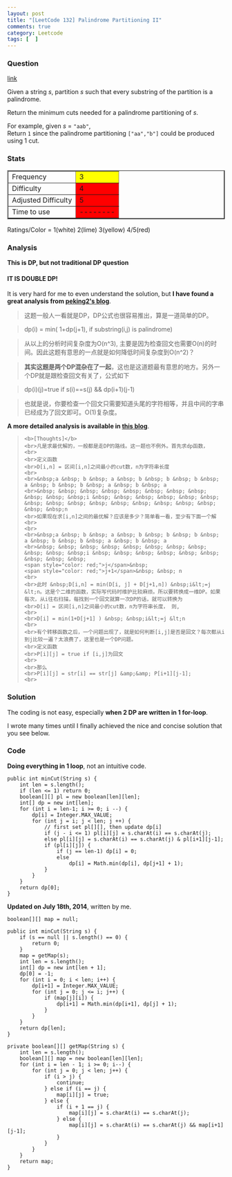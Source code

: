 ```yaml
---
layout: post
title: "[LeetCode 132] Palindrome Partitioning II"
comments: true
category: Leetcode
tags: [  ]
---
```


### Question 
[link](https://oj.leetcode.com/problems/palindrome-partitioning-ii/)

<div class="question-content">
            <p></p><p>
Given a string <i>s</i>, partition <i>s</i> such that every substring of the partition is a palindrome.
</p>
<p>
Return the minimum cuts needed for a palindrome partitioning of <i>s</i>.
</p>
<p>
For example, given <i>s</i> = <code>"aab"</code>,<br>
Return <code>1</code> since the palindrome partitioning <code>["aa","b"]</code> could be produced using 1 cut.
</p><p></p>
          </div>

### Stats
<table border="2">
	<tr>
		<td>Frequency</td>
		<td bgcolor="yellow">3</td>
	</tr>
	<tr>
		<td>Difficulty</td>
		<td bgcolor="red">4</td>
	</tr>
	<tr>
		<td>Adjusted Difficulty</td>
		<td bgcolor="red">5</td>
	</tr>
	<tr>
		<td>Time to use</td>
		<td bgcolor="red">--------</td>
	</tr>
</table>

Ratings/Color = 1(white) 2(lime) 3(yellow) 4/5(red)

### Analysis

__This is DP, but not traditional DP question__

#### IT IS DOUBLE DP! 

It is very hard for me to even understand the solution, but __I have found a great analysis from [peking2's blog](http://blog.sina.com.cn/s/blog_b9285de20101iwqt.html)__. 

> 这题一般人一看就是DP，DP公式也很容易推出，算是一道简单的DP。

> dp(i) = min( 1+dp(j+1), if substring(i,j) is palindrome)

> 从以上的分析时间复杂度为O(n^3), 主要是因为检查回文也需要O(n)的时间。因此这题有意思的一点就是如何降低时间复杂度到O(n^2)？

> __其实这题是两个DP混杂在了一起__，这也是这道题最有意思的地方。另外一个DP就是跟检查回文有关了，公式如下

> dp(i)(j)=true if s(i)==s(j) && dp(i+1)(j-1)

> 也就是说，你要检查一个回文只需要知道头尾的字符相等，并且中间的字串已经成为了回文即可。O(1)复杂度。

__A more detailed analysis is available in [this blog](http://fisherlei.blogspot.sg/2013/03/leetcode-palindrome-partitioning-ii.html)__. 

<blockquote cite="http://fisherlei.blogspot.sg/2013/03/leetcode-palindrome-partitioning-ii.html">

    <b>[Thoughts]</b>
    <br>凡是求最优解的，一般都是走DP的路线。这一题也不例外。首先求dp函数，
    <br>
    <br>定义函数
    <br>D[i,n] = 区间[i,n]之间最小的cut数，n为字符串长度
    <br>
    <br>&nbsp;a &nbsp; b &nbsp; a &nbsp; b &nbsp; b &nbsp; b &nbsp; a &nbsp; b &nbsp; b &nbsp; a &nbsp; b &nbsp; a
    <br>&nbsp; &nbsp; &nbsp; &nbsp; &nbsp; &nbsp; &nbsp; &nbsp; &nbsp; &nbsp; &nbsp;i &nbsp; &nbsp; &nbsp; &nbsp; &nbsp; &nbsp; &nbsp; &nbsp; &nbsp; &nbsp; &nbsp; &nbsp; &nbsp; &nbsp; &nbsp; &nbsp; &nbsp;n
    <br>如果现在求[i,n]之间的最优解？应该是多少？简单看一看，至少有下面一个解
    <br>
    <br>
    <br>&nbsp;a &nbsp; b &nbsp; a &nbsp; b &nbsp; b &nbsp; b &nbsp; a &nbsp; b &nbsp; b &nbsp; a &nbsp; b &nbsp; a
    <br>&nbsp; &nbsp; &nbsp; &nbsp; &nbsp; &nbsp; &nbsp; &nbsp; &nbsp; &nbsp; &nbsp;i &nbsp; &nbsp; &nbsp; &nbsp; &nbsp; &nbsp; &nbsp; &nbsp; &nbsp;
    <span style="color: red;">j</span>&nbsp;
    <span style="color: red;">j+1</span>&nbsp; &nbsp; n
    <br>
    <br>此时 &nbsp;D[i,n] = min(D[i, j] + D[j+1,n]) &nbsp;i&lt;=j &lt;n。这是个二维的函数，实际写代码时维护比较麻烦。所以要转换成一维DP。如果每次，从i往右扫描，每找到一个回文就算一次DP的话，就可以转换为
    <br>D[i] = 区间[i,n]之间最小的cut数，n为字符串长度， 则,
    <br>
    <br>D[i] = min(1+D[j+1] ) &nbsp; &nbsp;i&lt;=j &lt;n
    <br>
    <br>有个转移函数之后，一个问题出现了，就是如何判断[i,j]是否是回文？每次都从i到j比较一遍？太浪费了，这里也是一个DP问题。
    <br>定义函数
    <br>P[i][j] = true if [i,j]为回文
    <br>
    <br>那么
    <br>P[i][j] = str[i] == str[j] &amp;&amp; P[i+1][j-1];
    <br>
</blockquote>

### Solution

The coding is not easy, especially __when 2 DP are written in 1 for-loop__. 

I wrote many times until I finally achieved the nice and concise solution that you see below. 

### Code

__Doing everything in 1 loop__, not an intuitive code. 

    public int minCut(String s) {
        int len = s.length();
        if (len <= 1) return 0;
        boolean[][] pl = new boolean[len][len];
        int[] dp = new int[len];
        for (int i = len-1; i >= 0; i --) {
            dp[i] = Integer.MAX_VALUE;
            for (int j = i; j < len; j ++) {
                // first set pl[][], then update dp[i]
                if (j - i <= 1) pl[i][j] = s.charAt(i) == s.charAt(j);
                else pl[i][j] = s.charAt(i) == s.charAt(j) & pl[i+1][j-1];
                if (pl[i][j]) {
                    if (j == len-1) dp[i] = 0;
                    else 
                        dp[i] = Math.min(dp[i], dp[j+1] + 1);
                }
            }
        }
        return dp[0];
    }

__Updated on July 18th, 2014__, written by me. 

    boolean[][] map = null;
    
    public int minCut(String s) {
        if (s == null || s.length() == 0) {
            return 0;
        }
        map = getMap(s);
        int len = s.length();
        int[] dp = new int[len + 1];
        dp[0] = -1;
        for (int i = 0; i < len; i++) {
            dp[i+1] = Integer.MAX_VALUE;
            for (int j = 0; j <= i; j++) {
                if (map[j][i]) {
                    dp[i+1] = Math.min(dp[i+1], dp[j] + 1);
                }
            }
        }
        return dp[len];
    }
	
	private boolean[][] getMap(String s) {
		int len = s.length();
		boolean[][] map = new boolean[len][len];
		for (int i = len - 1; i >= 0; i--) {
			for (int j = 0; j < len; j++) {
				if (i > j) {
				    continue;
				} else if (i == j) {
				    map[i][j] = true;
				} else {
				    if (i + 1 == j) {
				        map[i][j] = s.charAt(i) == s.charAt(j);
				    } else {
				        map[i][j] = s.charAt(i) == s.charAt(j) && map[i+1][j-1];
				    }
				}
			}
		}
		return map;
	}
